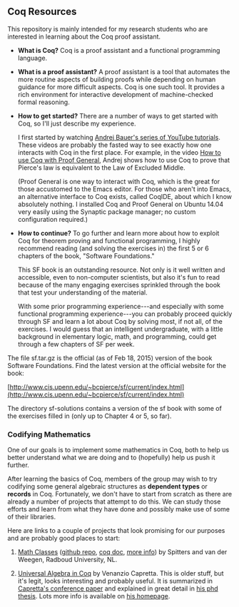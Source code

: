 ## Coq Resources

This repository is mainly intended for my research students who are interested
in learning about the Coq proof assistant. 

+ **What is Coq?**
  Coq is a proof assistant and a functional programming language.

+ **What is a proof assistant?**
  A proof assistant is a tool that automates the more routine aspects of building
  proofs while depending on human guidance for more difficult aspects.
  Coq is one such tool. It provides a rich environment for interactive
  development of machine-checked formal reasoning.  

+ **How to get started?**
  There are a number of ways to get started with Coq, so I'll just describe my
  experience.

  I first started by watching
  [Andrej Bauer's series of YouTube tutorials](http://www.youtube.com/watch?v=COe0VTNF2EA&list=PLDD40A96C2ED54E99&feature=share).
  These videos are probably the fasted way to see exactly how one interacts with
  Coq in the first place. For example, in the video
  [How to use Coq with Proof General][], Andrej shows how to use Coq to prove
  that Pierce's law is equivalent to the Law of Excluded Middle.  

  (Proof General is one way to interact with Coq, which is the great for
  those accustomed to the Emacs editor. For those who aren't into Emacs,
  an alternative interface to Coq exists, called CoqIDE, about which I know
  absolutely nothing. I installed Coq and Proof General on Ubuntu 14.04 very
  easily using the Synaptic package manager; no custom configuration required.)

+ **How to continue?**
  To go further and learn more about how to exploit Coq for theorem proving and
  functional programming, I highly recommend reading (and solving the
  exercises in) the first 5 or 6 chapters of the book, "Software Foundations."

  This SF book is an outstanding resource.  Not only is it well written and
  accessible, even to non-computer scientists, but also it's fun to read because
  of the many engaging exercises sprinkled through the book that test your
  understanding of the material.

  With some prior programming experience---and especially with some functional
  programming experience---you can probably proceed quickly through SF and learn
  a lot about Coq by solving most, if not all, of the exercises. I would guess
  that an intelligent undergraduate, with a little background in elementary 
  logic, math, and programming, could get through a few chapters of SF per week.

The file sf.tar.gz is the official (as of Feb 18, 2015) version of the book
Software Foundations.  Find the latest version at the official website for the
book:

[http://www.cis.upenn.edu/~bcpierce/sf/current/index.html](http://www.cis.upenn.edu/~bcpierce/sf/current/index.html)

The directory sf-solutions contains a version of the sf book with some of the
exercises filled in (only up to Chapter 4 or 5, so far).


[How to use Coq with Proof General]: http://youtu.be/l6zqLJQCnzo

### Codifying Mathematics

One of our goals is to implement some mathematics in Coq, both to help us
better understand what we are doing and to (hopefully) help us push it further.

After learning the basics of Coq, members of the group may wish to try codifying
some general algebraic structures as **dependent types** or **records** in Coq.
Fortunately, we don't have to start from scratch as there are already a number
of projects that attempt to do this.  We can study those efforts and learn from
what they have done and possibly make use of some of their libraries.

Here are links to a couple of projects that look promising for our purposes and
are probably good places to start:

1. [Math Classes](https://coq.inria.fr/cocorico/MathClasses)
   ([github repo](https://github.com/math-classes/math-classes),
   [coq doc](http://www.lix.polytechnique.fr/coq/pylons/coq/pylons/contribs/view/MathClasses/v8.4), 
   [more info](http://www.eelis.net/research/math-classes/)) by Spitters and van
   der Weegen, Radboud University, NL.

2. [Universal Algebra in Coq](http://www-sop.inria.fr/lemme/Venanzio.Capretta/universal_algebra.html)
   by Venanzio Capretta. This is older stuff, but it's legit, looks
   interesting and probably useful.
   It is summarized in 
   [Capretta's conference paper](http://www.duplavis.com/venanzio/publications/Universal_Algebra_TPHOLs_1999.pdf)
   and explained in great detail in
   [his phd thesis](http://www.cs.nott.ac.uk/~vxc/publications/Abstraction_Computation.pdf).
   Lots more info is available on [his homepage](http://www.duplavis.com/venanzio/).


